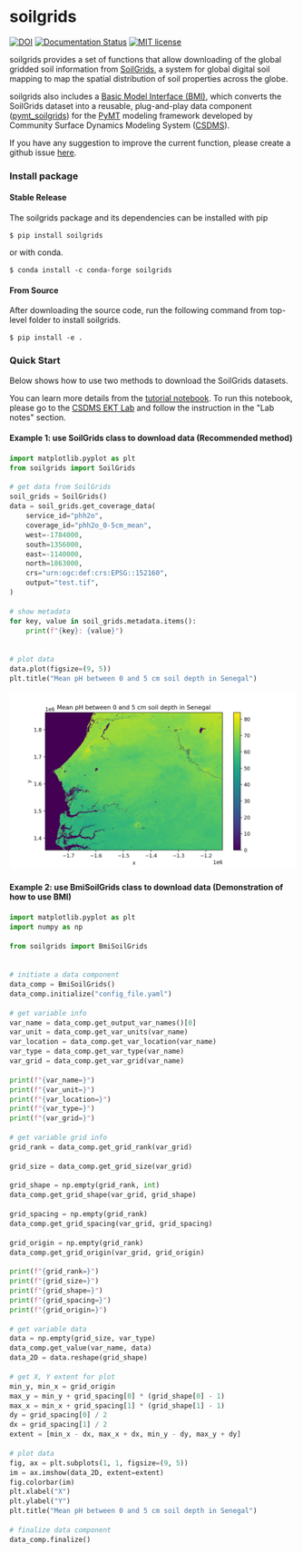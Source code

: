 # soilgrids
[![DOI](https://zenodo.org/badge/318101462.svg)](https://zenodo.org/doi/10.5281/zenodo.10368882)
[![Documentation Status](https://readthedocs.org/projects/soilgrids/badge/?version=latest)](https://soilgrids.readthedocs.io/en/latest/?badge=latest)
[![MIT license](https://img.shields.io/badge/License-MIT-blue.svg)](https://github.com/gantian127/soilgrids/blob/master/LICENSE.txt)



soilgrids provides a set of functions that allow downloading of
the global gridded soil information from [SoilGrids](https://www.isric.org/explore/soilgrids),
a system for global digital soil mapping to map the spatial distribution of soil properties across the globe.

soilgrids also includes a [Basic Model Interface (BMI)](https://bmi.readthedocs.io/en/latest/),
which converts the SoilGrids dataset into a reusable,
plug-and-play data component ([pymt_soilgrids](https://pymt-soilgrids.readthedocs.io/)) for
the [PyMT](https://pymt.readthedocs.io/en/latest/?badge=latest) modeling framework developed
by Community Surface Dynamics Modeling System ([CSDMS](https://csdms.colorado.edu/wiki/Main_Page)).

If you have any suggestion to improve the current function, please create a github issue
[here](https://github.com/gantian127/soilgrids/issues).

### Install package

#### Stable Release

The soilgrids package and its dependencies can be installed with pip
```
$ pip install soilgrids
```
or with conda.
```
$ conda install -c conda-forge soilgrids
```
#### From Source

After downloading the source code, run the following command from top-level folder
to install soilgrids.
```
$ pip install -e .
```

### Quick Start
Below shows how to use two methods to download the SoilGrids datasets.

You can learn more details from the [tutorial notebook](notebooks/soilgrids.ipynb). To run this notebook,
please go to the [CSDMS EKT Lab](https://csdms.colorado.edu/wiki/Lab-0019) and follow the instruction in the "Lab notes" section.

#### Example 1: use SoilGrids class to download data (Recommended method)

```python
import matplotlib.pyplot as plt
from soilgrids import SoilGrids

# get data from SoilGrids
soil_grids = SoilGrids()
data = soil_grids.get_coverage_data(
    service_id="phh2o",
    coverage_id="phh2o_0-5cm_mean",
    west=-1784000,
    south=1356000,
    east=-1140000,
    north=1863000,
    crs="urn:ogc:def:crs:EPSG::152160",
    output="test.tif",
)

# show metadata
for key, value in soil_grids.metadata.items():
    print(f"{key}: {value}")


# plot data
data.plot(figsize=(9, 5))
plt.title("Mean pH between 0 and 5 cm soil depth in Senegal")
```
![tif_plot](docs/source/_static/tif_plot.png)


#### Example 2: use BmiSoilGrids class to download data (Demonstration of how to use BMI)

```python
import matplotlib.pyplot as plt
import numpy as np

from soilgrids import BmiSoilGrids


# initiate a data component
data_comp = BmiSoilGrids()
data_comp.initialize("config_file.yaml")

# get variable info
var_name = data_comp.get_output_var_names()[0]
var_unit = data_comp.get_var_units(var_name)
var_location = data_comp.get_var_location(var_name)
var_type = data_comp.get_var_type(var_name)
var_grid = data_comp.get_var_grid(var_name)

print(f"{var_name=}")
print(f"{var_unit=}")
print(f"{var_location=}")
print(f"{var_type=}")
print(f"{var_grid=}")

# get variable grid info
grid_rank = data_comp.get_grid_rank(var_grid)

grid_size = data_comp.get_grid_size(var_grid)

grid_shape = np.empty(grid_rank, int)
data_comp.get_grid_shape(var_grid, grid_shape)

grid_spacing = np.empty(grid_rank)
data_comp.get_grid_spacing(var_grid, grid_spacing)

grid_origin = np.empty(grid_rank)
data_comp.get_grid_origin(var_grid, grid_origin)

print(f"{grid_rank=}")
print(f"{grid_size=}")
print(f"{grid_shape=}")
print(f"{grid_spacing=}")
print(f"{grid_origin=}")

# get variable data
data = np.empty(grid_size, var_type)
data_comp.get_value(var_name, data)
data_2D = data.reshape(grid_shape)

# get X, Y extent for plot
min_y, min_x = grid_origin
max_y = min_y + grid_spacing[0] * (grid_shape[0] - 1)
max_x = min_x + grid_spacing[1] * (grid_shape[1] - 1)
dy = grid_spacing[0] / 2
dx = grid_spacing[1] / 2
extent = [min_x - dx, max_x + dx, min_y - dy, max_y + dy]

# plot data
fig, ax = plt.subplots(1, 1, figsize=(9, 5))
im = ax.imshow(data_2D, extent=extent)
fig.colorbar(im)
plt.xlabel("X")
plt.ylabel("Y")
plt.title("Mean pH between 0 and 5 cm soil depth in Senegal")

# finalize data component
data_comp.finalize()
```
